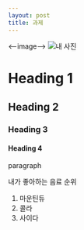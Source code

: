 ```yaml
---
layout: post
title: 과제
---
```


<--image-->
![내 사진](https://cdn.discordapp.com/attachments/1047066119602704385/1082280593934524457/1624122470784-19.jpg)

# Heading 1
## Heading 2
### Heading 3
#### Heading 4
paragraph
<!-- bullet list-->
내가 좋아하는 음료 순위
1. 마운틴듀
2. 콜라
3. 사이다
